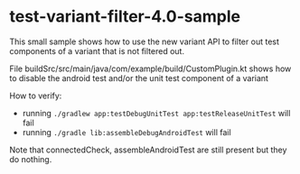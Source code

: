 # test-variant-filter-4.0-sample
 
This small sample shows how to use the new variant API
to filter out test components of a variant that is not filtered out.

File buildSrc/src/main/java/com/example/build/CustomPlugin.kt shows
how to disable the android test and/or the unit test component of a variant

How to verify:
- running `./gradlew app:testDebugUnitTest app:testReleaseUnitTest` will fail
- running `./gradle lib:assembleDebugAndroidTest` will fail

Note that connectedCheck, assembleAndroidTest are still present but they do nothing.